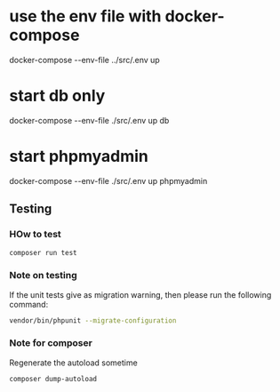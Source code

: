 # use the env file with docker-compose
docker-compose --env-file ../src/.env up

# start db only
docker-compose --env-file ./src/.env up db

# start phpmyadmin
docker-compose --env-file ./src/.env up phpmyadmin



## Testing

### HOw to test

```bash
composer run test
```

### Note on testing
If the unit tests give as migration warning, then please run the following
command:   

```bash
vendor/bin/phpunit --migrate-configuration
```

### Note for composer
Regenerate the autoload sometime

```bash
composer dump-autoload
```

